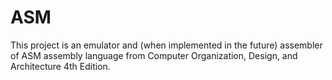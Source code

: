 # ASM
This project is an emulator and (when implemented in the future) assembler of ASM assembly language from Computer Organization, Design, and Architecture 4th Edition.

